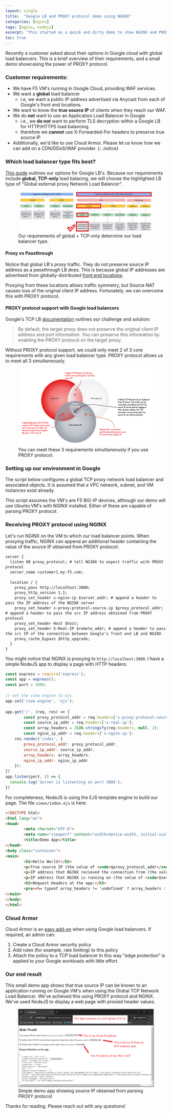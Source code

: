 ```yaml
---
layout: single
title:  "Google LB and PROXY protocol demo using NGINX"
categories: [nginx]
tags: [nginx, nodejs]
excerpt: "This started as a quick and dirty demo to show NGINX and PROXY protocol, and turned into a Node JS web app that I'll re-use one day." #this is a custom variable meant for a short description to be displayed on home page
toc: true
---
```

Recently a customer asked about their options in Google cloud with global load balancers. This is a brief overview of their requirements, and a small demo showcasing the power of PROXY protocol.

### Customer requirements: 
- We have F5 VM's running in Google Cloud, providing WAF services.
- We want a **global** load balancer
    - i.e, we want a public IP address advertised via Anycast from each of Google's front end locations.
- We want to know the **true source IP** of clients when they reach our WAF.
- We do **not** want to use an Application Load Balancer in Google
    - i.e., we **do not** want to perform TLS decryption within a Google LB for HTTP/HTTPS load balancing.
    - therefore we **cannot** use X-Forwarded-For headers to preserve true source IP
- Additionally, we'd like to use Cloud Armor. Please let us know how we can add on a CDN/DDoS/WAF provider.
{: .notice}

### Which load balancer type fits best?

[This guide](https://cloud.google.com/load-balancing/docs/choosing-load-balancer) outlines our options for Google LB's. Because our requirements include **global, TCP-only** load balacing, we will choose the highlighted LB type of "Global external proxy Network Load Balancer".

<figure>
    <a href="/assets/gcp-tcp-global-lb/lb-product-tree-annotated.png"><img src="/assets/gcp-tcp-global-lb/lb-product-tree-annotated.png"></a>
    <figcaption>Our requirements of global + TCP-only determine our load balancer type.</figcaption>
</figure>

#### Proxy vs Passthrough

Notice that global LB's *proxy* traffic. They do not preserve source IP address as a *passthrough* LB does. This is because global IP addresses are advertised  from globally-distributed [front end locations](https://cloud.google.com/docs/security/infrastructure/design#google-frontend-service). 

Proxying from these locations allows traffic symmetry, but Source NAT causes loss of the original client IP address. Fortunately, we can overcome this with PROXY protocol.

#### PROXY protocol support with Google load balancers

Google's TCP LB [documentation](https://cloud.google.com/load-balancing/docs/tcp#target-proxies) outlines our challenge and solution:

>By default, the target proxy does not preserve the original client IP address and port information. You can preserve this information by enabling the PROXY protocol on the target proxy.

Without PROXY protocol support, we could only meet 2 of 3 core requirements with any given load balancer type. PROXY protocol allows us to meet all 3 simultaneously.
<figure>
    <a href="/assets/gcp-tcp-global-lb/gcp-lb-venn-diagram.png"><img src="/assets/gcp-tcp-global-lb/gcp-lb-venn-diagram.png"></a>
    <figcaption>You can meet these 3 requirements simultaneously if you use PROXY protocol.</figcaption>
</figure>

### Setting up our environment in Google
The script below configures a global TCP proxy network load balancer and associated objects. It is assumed that a VPC network, subnet, and VM instances exist already. 

This script assumes the VM's are F5 BIG-IP devices, although our demo will use Ubuntu VM's with NGINX installed. Either of these are capable of parsing PROXY protocol.

<script src="https://gist.github.com/mikeoleary/5971b3112188d4a4fdbf67dc8c09fc14.js"></script>

### Receiving PROXY protocol using NGINX
Let's run NGINX on the VM to which our load balancer points. When proxying traffic, NGINX can append an additional header containing the value of the source IP obtained from PROXY protocol:

```
server {
  listen 80 proxy_protocol; # tell NGINX to expect traffic with PROXY protocol
  server_name customer1.my-f5.com;

  location / {
    proxy_pass http://localhost:3000;
    proxy_http_version 1.1;
    proxy_set_header x-nginx-ip $server_addr; # append a header to pass the IP address of the NGINX server
    proxy_set_header x-proxy-protocol-source-ip $proxy_protocol_addr; # append a header to pass the src IP address obtained from PROXY protocol
    proxy_set_header Host $host;
    proxy_set_header X-Real-IP $remote_addr; # append a header to pass the src IP of the connection between Google's front end LB and NGINX
    proxy_cache_bypass $http_upgrade;
  }
}
```

You might notice that NGINX is proxying to `http://localhost:3000`. I have a simple NodeJS app to display a page with HTTP headers:

```js
const express = require('express');
const app = express();
const port = 3000;

// set the view engine to ejs
app.set('view engine', 'ejs');

app.get('/', (req, res) => {
        const proxy_protocol_addr = req.headers['x-proxy-protocol-source-ip'];
        const source_ip_addr = req.headers['x-real-ip'];
        const array_headers = JSON.stringify(req.headers, null, 2);
        const nginx_ip_addr = req.headers['x-nginx-ip'];
    res.render('index', {
        proxy_protocol_addr: proxy_protocol_addr,
        source_ip_addr: source_ip_addr,
        array_headers: array_headers,
        nginx_ip_addr: nginx_ip_addr
    });
})
app.listen(port, () => {
  console.log('Server is listenting on port 3000');
})

```

For completeness, NodeJS is using the EJS template engine to build our page. The file `views/index.ejs` is here:

````html
<!DOCTYPE html>
<html lang="en">
<head>
        <meta charset="UTF-8">
        <meta name="viewport" content="width=device-width, initial-scale-1">
        <title>Demo App</title>
</head>
<body class="container">
<main>
        <h2>Hello World!</h2>
        <p>True source IP (the value of <code>$proxy_protocol_addr</code>) is <b><%= typeof proxy_protocol_addr != 'undefined' ? proxy_protocol_addr : '' %></b></p>
        <p>IP address that NGINX recieved the connection from (the value of <code>$remote_addr</code>) is <b><%= typeof source_ip_addr != 'undefined' ? source_ip_addr : '' %> </b></p>
        <p>IP address that NGINX is running on (the value of <code>$server_addr</code>) is <b><%= typeof nginx_ip_addr != 'undefined' ? nginx_ip_addr : '' %></b><p>
        <h3>Request Headers at the app:</h3>
        <pre><%= typeof array_headers != 'undefined' ? array_headers : '' %></pre>
</main>
</body>
</html>
````

### Cloud Armor

Cloud Armor is an [easy add-on](https://cloud.google.com/blog/products/identity-security/cloud-armor-adds-more-edge-security-policies-proxy-load-balancers) when using Google load balancers. If required, an admin can:
1. Create a Cloud Armor security policy
2. Add rules (for example, rate limiting) to this policy
3. Attach the policy to a TCP load balancer
In this way "edge protection" is applied to your Google workloads with little effort.

### Our end result
This small demo app shows that true source IP can be known to an application running on Google VM's when using the Global TCP Network Load Balancer. We've achieved this using PROXY protocol and NGINX. We've used NodeJS to display a web page with proxied header values.

<figure>
    <a href="/assets/gcp-tcp-global-lb/demo-app-src-ip-nodejs.png"><img src="/assets/gcp-tcp-global-lb/demo-app-src-ip-nodejs.png"></a>
    <figcaption>Simple demo app showing source IP obtained from parsing PROXY protocol</figcaption>
</figure>

Thanks for reading. Please reach out with any questions!

